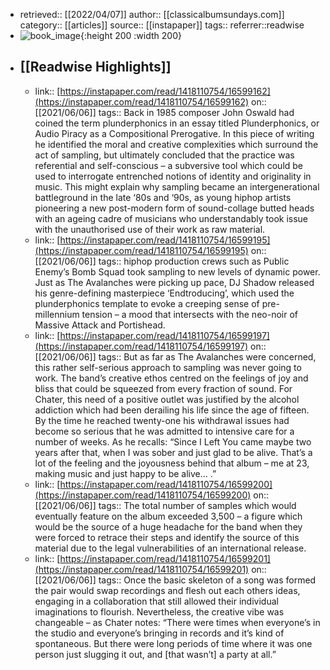 - retrieved:: [[2022/04/07]]
  author:: [[classicalbumsundays.com]]
  category:: [[articles]]
  source:: [[instapaper]]
  tags:: 
  referrer::readwise
- ![book_image](https://readwise-assets.s3.amazonaws.com/static/images/article3.5c705a01b476.png){:height 200 :width 200}
- ## [[Readwise Highlights]]
	- link:: [https://instapaper.com/read/1418110754/16599162](https://instapaper.com/read/1418110754/16599162)
	  on:: [[2021/06/06]]
	  tags:: 
	  Back in 1985 composer John Oswald had coined the term plunderphonics in an essay titled Plunderphonics, or Audio Piracy as a Compositional Prerogative. In this piece of writing he identified the moral and creative complexities which surround the act of sampling, but ultimately concluded that the practice was referential and self-conscious – a subversive tool which could be used to interrogate entrenched notions of identity and originality in music. This might explain why sampling became an intergenerational battleground in the late ‘80s and ‘90s, as young hiphop artists pioneering a new post-modern form of sound-collage butted heads with an ageing cadre of musicians who understandably took issue with the unauthorised use of their work as raw material.
	- link:: [https://instapaper.com/read/1418110754/16599195](https://instapaper.com/read/1418110754/16599195)
	  on:: [[2021/06/06]]
	  tags:: 
	  hiphop production crews such as Public Enemy’s Bomb Squad took sampling to new levels of dynamic power. Just as The Avalanches were picking up pace, DJ Shadow released his genre-defining masterpiece ‘Endtroducing’, which used the plunderphonics template to evoke a creeping sense of pre-millennium tension – a mood that intersects with the neo-noir of Massive Attack and Portishead.
	- link:: [https://instapaper.com/read/1418110754/16599197](https://instapaper.com/read/1418110754/16599197)
	  on:: [[2021/06/06]]
	  tags:: 
	  But as far as The Avalanches were concerned, this rather self-serious approach to sampling was never going to work. The band’s creative ethos centred on the feelings of joy and bliss that could be squeezed from every fraction of sound. For Chater, this need of a positive outlet was justified by the alcohol addiction which had been derailing his life since the age of fifteen. By the time he reached twenty-one his withdrawal issues had become so serious that he was admitted to intensive care for a number of weeks. As he recalls: “Since I Left You came maybe two years after that, when I was sober and just glad to be alive. That’s a lot of the feeling and the joyousness behind that album – me at 23, making music and just happy to be alive… .”
	- link:: [https://instapaper.com/read/1418110754/16599200](https://instapaper.com/read/1418110754/16599200)
	  on:: [[2021/06/06]]
	  tags:: 
	  The total number of samples which would eventually feature on the album exceeded 3,500 – a figure which would be the source of a huge headache for the band when they were forced to retrace their steps and identify the source of this material due to the legal vulnerabilities of an international release.
	- link:: [https://instapaper.com/read/1418110754/16599201](https://instapaper.com/read/1418110754/16599201)
	  on:: [[2021/06/06]]
	  tags:: 
	  Once the basic skeleton of a song was formed the pair would swap recordings and flesh out each others ideas, engaging in a collaboration that still allowed their individual imaginations to flourish. Nevertheless, the creative vibe was changeable – as Chater notes: “There were times when everyone’s in the studio and everyone’s bringing in records and it’s kind of spontaneous. But there were long periods of time where it was one person just slugging it out, and [that wasn’t] a party at all.”